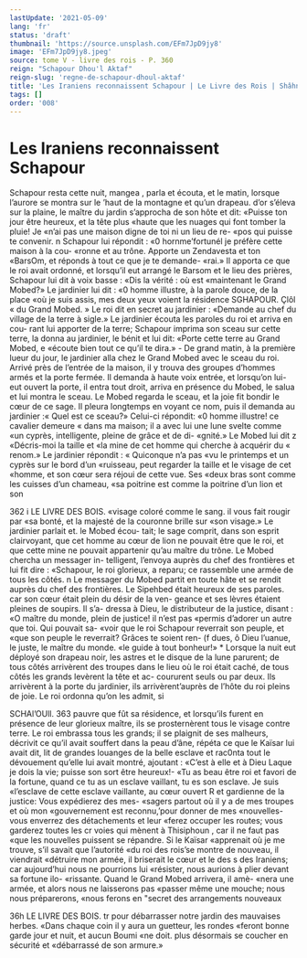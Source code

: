 ```yaml
---
lastUpdate: '2021-05-09'
lang: 'fr'
status: 'draft'
thumbnail: 'https://source.unsplash.com/EFm7JpD9jy8'
image: 'EFm7JpD9jy8.jpeg'
source: tome V - livre des rois - P. 360
reign: "Schapour Dhou'l Aktaf"
reign-slug: 'regne-de-schapour-dhoul-aktaf'
title: 'Les Iraniens reconnaissent Schapour | Le Livre des Rois | Shâhnâmeh'
tags: []
order: '008'
---
```


# Les Iraniens reconnaissent Schapour

Schapour resta cette nuit, mangea , parla et écouta, et le matin, lorsque l’aurore se montra sur le ’haut
de la montagne et qu’un drapeau. d’or s’éleva sur la
plaine, le maître du jardin s’approcha de son hôte et
dit: «Puisse ton jour être heureux, et la tête plus «haute que les nuages qui font tomber la pluie! Je «n’ai pas une maison digne de toi ni un lieu de re- «pos qui puisse te convenir. n Schapour lui répondit : «0 hornme’fortunél je préfère cette maison à la cou-
«ronne et au trône. Apporte un Zendavesta et ton «BarsOm, et réponds à tout ce que je te demande- «rai.» Il apporta ce que le roi avait ordonné, et lorsqu’il eut arrangé le Barsom et le lieu des prières, Schapour lui dit à voix basse : «Dis la vérité : où est «maintenant le Grand Mobed?» Le jardinier lui dit : «0 homme illustre, à la parole douce, de la place «où je suis assis, mes deux yeux voient la résidence
SGHAPOUR. Çlôl « du Grand Mobed. » Le roi dit en secret au jardinier :
«Demande au chef du village de la terre à sigle.» Le jardinier écouta les paroles du roi et arriva en cou-
rant lui apporter de la terre; Schapour imprima son sceau sur cette terre, la donna au jardinier, le bénit
et lui dit: «Porte cette terre au Grand Mobed, e «écoute bien tout ce qu’il te dira.» -
De grand matin, à la première lueur du jour, le jardinier alla chez le Grand Mobed avec le sceau du roi. Arrivé près de l’entrée de la maison, il y trouva
des groupes d’hommes armés et la porte fermée. Il
demanda à haute voix entrée, et lorsqu’on lui-eut
ouvert la porte, il entra tout droit, arriva en présence du Mobed, le salua et lui montra le sceau. Le Mobed regarda le sceau, et la joie fit bondir le cœur de ce sage. Il pleura longtemps en voyant ce nom, puis il demanda au jardinier :« Quel est ce sceau?» Celui-ci répondit: «0 homme illustre! ce cavalier demeure
« dans ma maison; il a avec lui une lune svelte comme «un cyprès, intelligente, pleine de grâce et de di- «gnité.» Le Mobed lui dit z «Décris-moi la taille et
«la mine de cet homme qui cherche à acquérir du
« renom.» Le jardinier répondit : « Quiconque n’a pas
«vu le printemps et un cyprès sur le bord d’un «ruisseau, peut regarder la taille et le visage de cet
«homme, et son cœur sera réjoui de cette vue. Ses «deux bras sont comme les cuisses d’un chameau, «sa poitrine est comme la poitrine d’un lion et son

362 i LE LIVRE DES BOIS.
«visage coloré comme le sang. il vous fait rougir par
«sa bonté, et la majesté de la couronne brille sur
«son visage.» Le jardinier parlait et. le Mobed écou-
tait; le sage comprit, dans son esprit clairvoyant, que cet homme au cœur de lion ne pouvait être que le roi, et que cette mine ne pouvait appartenir qu’au maître du trône. Le Mobed chercha un messager in- telligent, l’envoya auprès du chef des frontières et
lui fit dire : «Schapour, le roi glorieux, a reparu; ce rassemble une armée de tous les côtés. n Le messager
du Mobed partit en toute hâte et se rendit auprès du chef des frontières. Le Sipehbed était heureux de ses paroles. car son cœur était plein du désir de la ven- geance et ses lèvres étaient pleines de soupirs. Il s’a- dressa à Dieu, le distributeur de la justice, disant : «O maître du monde, plein de justice! il n’est pas «permis d’adorer un autre que toi. Qui pouvait sa- «voir que le roi Schapour reverrait son peuple, et «que son peuple le reverrait? Grâces te soient ren-
(f dues, ô Dieu l’uanue, le juste, le maître du monde.
«le guide à tout bonheur!» \*
Lorsque la nuit eut déployé son drapeau noir, les
astres et le disque de la lune parurent; de tous côtés arrivèrent des troupes dans le lieu où le roi était caché, de tous côtés les grands levèrent la tête et ac- coururent seuls ou par deux. Ils arrivèrent à la porte du jardinier, ils arrivèrent’auprès de l’hôte du roi
pleins de joie. Le roi ordonna qu’on les admit, si

SCHAl’OUll. 363 pauvre que fût sa résidence, et lorsqu’ils furent en
présence de leur glorieux maître, ils se prosternèrent
tous le visage contre terre. Le roi embrassa tous les grands; il se plaignit de ses malheurs, décrivit ce qu’il avait souffert dans la peau d’âne, répéta ce que
le Kaïsar lui avait dit, lit de grandes louanges de la belle esclave et rac0nta tout le dévouement qu’elle
lui avait montré, ajoutant : «C’est à elle et à Dieu
Laque je dois la vie; puisse son sort être heureux!- «Tu as beau être roi et favori de la fortune, quand
ce tu as un esclave vaillant, tu es son esclave. Je suis «l’esclave de cette esclave vaillante, au cœur ouvert
R et gardienne de la justice: Vous expédierez des mes- «sagers partout où il y a de mes troupes et où mon «gouvernement est reconnu,’pour donner de mes «nouvelles-vous enverrez des détachements et leur «ferez occuper les routes; vous garderez toutes les cr voies qui mènent à Thisiphoun , car il ne faut pas «que les nouvelles puissent se répandre. Si le Kaïsar «apprenait où je me trouve, s’il savait que l’autorité
«du roi des rois’se montre de nouveau, il viendrait «détruire mon armée, il briserait le cœur et le des
s des Iraniens; car aujourd’hui nous ne pourrions lui «résister, nous aurions à plier devant sa fortune ilo- «rissante. Quand le Grand Mobed arrivera, il amè- «nera une armée, et alors nous ne laisserons pas «passer même une mouche; nous nous préparerons, «nous ferons en "secret des arrangements nouveaux

36h LE LIVRE DES BOIS.
tr pour débarrasser notre jardin des mauvaises herbes.
«Dans chaque coin il y aura un guetteur, les rondes «feront bonne garde jour et nuit, et aucun Boumi «ne doit. plus désormais se coucher en sécurité et «débarrassé de son armure.»
